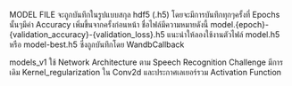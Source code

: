 MODEL FILE จะถูกบันทึกในรูปแบบสกุล hdf5 (.h5)
โดยจะมีการบันทึกทุกๆครั้งที่ Epochs นั้นๆมีค่า Accuracy เพิ่มขึ้นจากครั้งก่อนหน้า
ชื่อไฟล์มีความหมายดังนี้ model.{epoch}-{validation_accuracy}-{validation_loss}.h5
แนะนำให้ลองใช้งานตัวไฟล์ model.h5 หรือ model-best.h5 ซึ่งถูกบันทึกโดย WandbCallback

models_v1
ใช้ Network Architecture ตาม Speech Recognition Challenge
มีการเดิม Kernel_regularization ใน Conv2d และประกาศเลเยอร์รวม Activation Function
